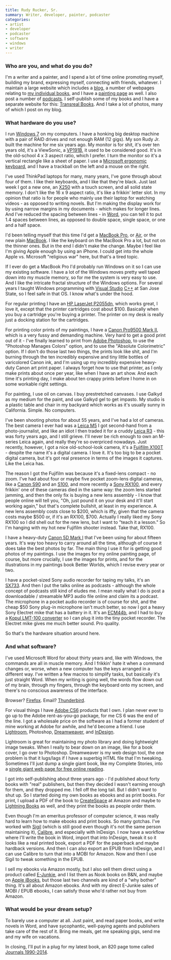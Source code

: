 ```yaml
---
title: Rudy Rucker, Sr.
summary: Writer, developer, painter, podcaster
categories:
- artist
- developer
- podcaster
- software
- windows
- writer
---
```


### Who are you, and what do you do?

I'm a writer and a painter, and I spend a lot of time online promoting myself, building my brand, expressing myself, connecting with friends, whatever. I maintain a large website which includes a [blog](http://www.rudyrucker.com/blog/ "Rudy's weblog."), a number of webpages relating to [my individual books](http://www.rudyrucker.com/blog/books/ "Rudy's books."), and I have a [painting page](http://www.rudyrucker.com/paintings/ "Rudy's paintings.") as well. I also post a number of [podcasts](http://www.rudyrucker.com/podcasts/ "Rudy's podcasts."). I self-publish some of my books and I have a separate website for this: [Transreal Books](http://www.transrealbooks.com/ "Rudy's book publishing service."). And I take a lot of photos, many of which I post on my blog.

### What hardware do you use?

I run [Windows 7][windows-7] on my computers. I have a honking big desktop machine with a pair of RAID drives and not enough RAM (12 gigs). My son Rudy Jr. built the machine for me six years ago. My monitor is for shit, it's over ten years old, it's a ViewSonic, a [VP191B][], it used to be considered good. It's in the old-school 4 x 3 aspect ratio, which I prefer. I turn the monitor so it's a vertical rectangle like a sheet of paper. I use a [Microsoft ergonomic keyboard][natural-keyboard-elite], and I have a trackball on the left and a mouse on the right.

I've used ThinkPad laptops for many, many years, I've gone through about four of them. I like their keyboards, and I like that they're black. Just last week I got a new one, an [X250][thinkpad-x250] with a touch screen, and all solid state memory. I don't like the 16 x 9 aspect ratio, it's like a frikkin' letter slot. In my opinion that ratio is for people who mainly use their laptop for watching videos - as opposed to writing novels. But I'm making the display work for by using narrow margins in my documents­ - which makes for longer lines. And I've reduced the spacing between lines - in [Word][], you can tell it to put 1.4 spaces between lines, as opposed to double space, single space, or one and a half space.

I'd been telling myself that this time I'd get a [MacBook Pro][macbook-pro], or [Air][], or the new plain [MacBook][macbook.2]. I like the keyboard on the MacBook Pro a lot, but not on the thinner ones. But in the end I didn't make the change. Maybe I feel like I'm giving Apple enough by using an iPhone. I could get into the whole Apple vs. Microsoft "religious war" here, but that's a tired topic.

If I ever do get a MacBook Pro I'd probably run Windows on it so I can use my existing software. I have a lot of the Windows moves pretty well taped down into my muscle memory, so for me the system is very easy to use. And I like the intricate fractal structure of the Windows options. For several years I taught Windows programming with [Visual Studio][visual-studio] [C++][c-plusplus] at San Jose State, so I feel safe in that OS. I know what's under the hood.

For regular printing I have an [HP LaserJet P2055dn][laserjet-p2055dn], which works great, I love it, except that the printer cartridges cost about $100. Basically when you buy a cartridge you're buying a printer. The printer on my desk is really just a docking station for the cartridges.

For printing color prints of my paintings, I have a [Canon Pro9500 Mark II][pixma-pro9500-mark-ii], which is a very fussy and demanding machine. Very hard to get a good print out of it - I've finally learned to print from [Adobe Photoshop][photoshop], to use the "Photoshop Manages Colors" option, and to use the "Absolute Colorimetric" option. If I don't do those last two things, the prints look like shit, and I'm burning through the ten incredibly expensive and tiny little bottles of varicolored Canon ink, and I'm using up my incredibly expensive heavy-duty Canon art print paper. I always forget how to use that printer, as I only make prints about once per year, like when I have an art show. And each time it's printing day, I make about ten crappy prints before I home in on some workable right settings.

For painting, I use oil on canvas. I buy prestretched canvases. I use Galkyd as my medium for the paint, and use Galkyd gel to get impasto. My studio is a plastic table and chair in my backyard which works as it's usually sunny in California. Simple. No computers.

I've been shooting photos for about 55 years, and I've had a lot of cameras. The best camera I ever had was a [Leica M5][m5.2] I got second-hand from a photo-journalist, and like an idiot I then traded it for a cruddy [Leica R3­][r3] - this was forty years ago, and I still grieve. I'll never be rich enough to own an M-series Leica again, and really they're so overpriced nowadays. Just recently, however, I got a nice old-school-look camera, it's a [Fujifilm X100T­][x100t] - despite the name it's a digital camera. I love it. It's too big to be a pocket digital camera, but it's got real presence in terms of the images it captures. Like the Leica has.

The reason I got the Fujifilm was because it's a fixed-lens compact - no zoom. I've had about four or maybe five pocket zoom-lens digital cameras, like a [Canon S90][powershot-s90] and an [S100][powershot-s100], and more recently a [Sony RX100][cyber-shot-dsc-rx100], and every frikkin' one of these cameras died in the same way: the zoom lens started jamming, and then the only fix is buying a new lens assembly - I know that people online will tell you, "Oh, just pound it on your desk and it'll start working again," but that's complete bullshit, at least in my experience. A new lens assembly costs close to $200, which is iffy, given that the camera costs maybe $500 or, if it's an RX100, $700. Actually I really liked my Sony RX100 so I did shell out for the new lens, but I want to "teach it a lesson." So I'm hanging with my hot new Fujifilm shooter instead. Take that, RX100.

I have a heavy-duty [Canon 5D Mark I][eos-5d] that I've been using for about fifteen years. It's way too heavy to carry around all the time, although of course it does take the best photos by far. The main thing I use it for is getting good photos of my paintings. I use the images for my online painting page, of course, but more crucially, I use the images for prints, and for the illustrations in my paintings book Better Worlds, which I revise every year or two.

I have a pocket-sized Sony audio recorder for taping my talks, it's an [SX733][icd-sx733]. And then I put the talks online as podcasts - although the whole concept of podcasts still kind of eludes me. I mean really what I do is post a downloadable / streamable MP3 audio file online and claim its a podcast. The microphone in a pocket audio recorder is of course for shit, and the cheap $50 Sony plug-in microphone isn't much better, so now I got a heavy Sony Electret mike that has a battery in it. It's an [ECM44b][], and I had to buy a [Kopul LMT-100 converter][lmt-100] so I can plug it into the tiny pocket recorder. The Electret mike gives me much better sound. Pro quality.

So that's the hardware situation around here.

### And what software?

I've used Microsoft Word for about thirty years and, like with Windows, the commands are all in muscle memory. And I frikkin' hate it when a command changes or, worse, when a new computer has the keys arranged in a different way. I've written a few macros to simplify tasks, but basically it's just straight Word. When my writing is going well, the words flow down out of my brain, through my fingers, through the keyboard onto my screen, and there's no conscious awareness of the interface.

Browser? [Firefox][]. Email? [Thunderbird][].

For visual things I have [Adobe CS6][creative-suite] products that I own. I plan never ever to go up to the Adobe rent-as-you-go package, for me CS 6 was the end of the line. I got a wholesale price on the software as I had a former student of mine working at Adobe for awhile, and he'd become a friend. I use [Lightroom][], Photoshop, [Dreamweaver][], and [InDesign][].

Lightroom is great for maintaining my photo library and doing lightweight image tweaks. When I really to bear down on an image, like for a book cover, I go over to Photoshop. Dreamweaver is my web design tool, the one problem is that it lugs/lags if I have a superbig HTML file that I'm tweaking. Sometimes I'll just dump a single giant book, like my Complete Stories, into a [single giant web page for free online reading](http://www.rudyrucker.com/transrealbooks/completestories/ "Rudy's 'Complete Stories' book.").

I got into self-publishing about three years ago - I'd published about forty books with "real" publishers, but then they decided I wasn't earning enough for them, and they dropped me. I fell off the long tail. But I didn't want to shut up. So I started doing my own books as ebooks and as print books. For print, I upload a PDF of the book to [CreateSpace][] at Amazon and maybe to [Lightning Books][lightning-books] as well, and they print the books as people order them.

Even though I'm an emeritus professor of computer science, it was really hard to learn how to make ebooks and print books. So many gotchas. I've worked with [Sigil][] (which is still good even though it's not the same person maintaining it), [Calibre][], and especially with InDesign. I now have a workflow where I'll write the book in Word, import that into InDesign, tweak it so it looks like a real printed book, export a PDF for the paperback and maybe hardback versions. And then I can also export an EPUB from InDesign, and I can use Calibre to turn that into a MOBI for Amazon. Now and then I use Sigil to tweak something in the EPUB.

I sell my ebooks via Amazon mostly, but I also sell them direct using a product called [E-Junkie][], and I list them as Nook books on B&N, and maybe on [Apple iBooks][ibooks], but those last two channels are kind of a "why bother" thing. It's all about Amazon ebooks. And with my direct E-Junkie sales of MOBI / EPUB ebooks, I can satisfy those who'd rather not buy from Amazon.

### What would be your dream setup?

To barely use a computer at all. Just paint, and read paper books, and write novels in Word, and have sycophantic, well-paying agents and publishers take care of the rest of it. Bring me meals, get me speaking gigs, send me and my wife on vacations.

In closing, I'll put in a plug for my latest book, an 820 page tome called [Journals 1990-2014](http://www.rudyrucker.com/journals/ "Rudy's journal book.").

[air]: http://lindberg.com/showroom/men/air "Titanium eyeglasses."
[cyber-shot-dsc-rx100]: https://www.amazon.com/Sony-DSC-RX100-Sensor-Digital-Camera/dp/B00889ST2G "A 20.2 megapixel digital camera."
[ecm44b]: https://pro.sony.com/bbsc/ssr/product-ECM44B/ "A lavalier microphone."
[eos-5d]: https://en.wikipedia.org/wiki/Canon_EOS_5D "A 12 megapixel DSLR."
[icd-sx733]: https://esupport.sony.com/US/p/model-home.pl?mdl=ICDSX733 "A portable digital audio recorder."
[laserjet-p2055dn]: https://www.amazon.com/HP-LaserJet-P2055dn-Printer-Monochrome/dp/B0019L0X38/ "A monochrome laser printer."
[lmt-100]: https://www.bhphotovideo.com/c/product/885062-REG/kopul_lmt_100_lo_to_hi_impedance.html "A microphone converter cable."
[m5.2]: https://en.wikipedia.org/wiki/Leica_M5 "A 35mm film camera."
[macbook-pro]: https://www.apple.com/macbook-pro/ "A laptop."
[macbook.2]: https://en.wikipedia.org/wiki/MacBook_(2015_version) "A very thin 12 inch laptop."
[natural-keyboard-elite]: https://en.wikipedia.org/wiki/Microsoft_Natural_keyboard#Natural_Keyboard_Elite "A keyboard."
[pixma-pro9500-mark-ii]: http://usa.canon.com/cusa/consumer/products/printers_multifunction/professional_photo_inkjet_printers/pixma_pro9500_mark_ii "A pro-level photo printer."
[powershot-s100]: http://usa.canon.com/cusa/consumer/products/cameras/digital_cameras/powershot_s100 "A 12.1 megapixel point and shoot camera."
[powershot-s90]: http://usa.canon.com/cusa/support/consumer/digital_cameras/powershot_g_series/powershot_s90 "A 10 megapixel digital camera."
[r3]: https://en.wikipedia.org/wiki/Leica_R3 "A 35mm film SLR camera."
[thinkpad-x250]: http://shop.lenovo.com/us/en/laptops/thinkpad/x-series/x250/ "A 12.5 inch PC laptop."
[vp191b]: https://www.amazon.com/Viewsonic-VP191B-ThinEdge-LCD-Monitor/dp/B00009ETMA/ "A 19 inch LCD monitor."
[x100t]: http://www.fujifilm.com/products/digital_cameras/x/fujifilm_x100t/ "A 16.3 megapixel digital camera."
[c-plusplus]: https://en.wikipedia.org/wiki/C%2B%2B "A compiled programming language."
[calibre]: https://calibre-ebook.com/ "An ebook library management tool."
[createspace]: https://www.createspace.com/ "A self-publishing service."
[creative-suite]: https://www.adobe.com/creativecloud.html "A collection of design tools."
[dreamweaver]: https://www.adobe.com/products/dreamweaver.html "A WYSIWYG editor."
[e-junkie]: https://www.e-junkie.com/ "A shopping cart service."
[firefox]: https://www.mozilla.org/en-US/firefox/new/ "A cross-platform open-source web browser."
[ibooks]: https://www.apple.com/ibooks/ "A book buying service."
[indesign]: https://www.adobe.com/products/indesign.html "A desktop/web publishing application."
[lightning-books]: http://eye-books.com/ "A co-publishing service."
[lightroom]: https://www.adobe.com/products/photoshop-lightroom.html "Photo management and editing software."
[photoshop]: https://www.adobe.com/products/photoshop.html "A bitmap image editor."
[sigil]: https://github.com/Sigil-Ebook/Sigil "An EPUB editor."
[thunderbird]: https://www.mozilla.org/en-US/thunderbird/ "An open-source cross-platform mail client."
[visual-studio]: http://www.visualstudio.com "A Windows development environment."
[windows-7]: https://en.wikipedia.org/wiki/Windows_7 "An operating system."
[word]: https://products.office.com/en-us/word "A document editor."
